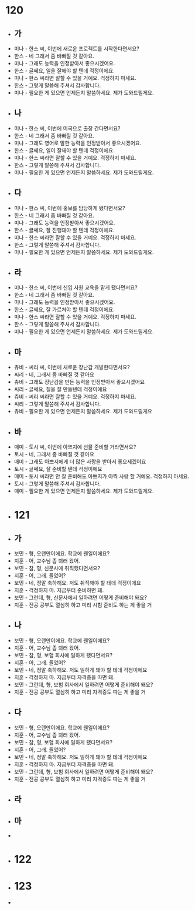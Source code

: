 # 120
- ## 가
- 미나 - 한스 씨, 이번에 새로운 프로젝트를 시작한다면서요?
- 한스 - 네 그래서 좀 바빠질 것 같아요.
- 미나 - 그래도 능력을 인정받아서 좋으시겠어요.
- 한스 - 글쎄요, 일을 잘해야 할 텐데 걱정이에요.
- 미나 - 한스 씨라면 잘할 수 있을 거예요. 걱정하지 마세요.
- 한스 - 그렇게 말씀해 주셔서 감사합니다.
- 미나 - 필요한 게 있으면 언제든지 말씀하세요. 제가 도와드릴게요.
- ## 나
- 미나 - 한스 씨, 이번에 미국으로 출장 간다면서요?
- 한스 - 네 그래서 좀 바빠질 것 같아요.
- 미나 - 그래도 영어로 말한 능력을 인정받아서 좋으시겠어요.
- 한스 - 글쎄요, 일이 잘돼야 할 텐데 걱정이에요.
- 미나 - 한스 씨라면 잘할 수 있을 거예요. 걱정하지 마세요.
- 한스 - 그렇게 말씀해 주셔서 감사합니다.
- 미나 - 필요한 게 있으면 언제든지 말씀하세요. 제가 도와드릴게요.
- ## 다
- 미나 - 한스 씨, 이번에 홍보를 담당하게 됐다면서요?
- 한스 - 네 그래서 좀 바빠질 것 같아요.
- 미나 - 그래도 능력을 인정받아서 좋으시겠어요.
- 한스 - 글쎄요, 잘 진행돼야 할 텐데 걱정이에요.
- 미나 - 한스 씨라면 잘할 수 있을 거예요. 걱정하지 마세요.
- 한스 - 그렇게 말씀해 주셔서 감사합니다.
- 미나 - 필요한 게 있으면 언제든지 말씀하세요. 제가 도와드릴게요.
- ## 라
- 미나 - 한스 씨, 이번에 신입 사원 교육을 맡게 됐다면서요?
- 한스 - 네 그래서 좀 바빠질 것 같아요.
- 미나 - 그래도 능력을 인정받아서 좋으시겠어요.
- 한스 - 글쎄요, 잘 가르쳐야 할 텐데 걱정이에요.
- 미나 - 한스 씨라면 잘할 수 있을 거예요. 걱정하지 마세요.
- 한스 - 그렇게 말씀해 주셔서 감사합니다.
- 미나 - 필요한 게 있으면 언제든지 말씀하세요. 제가 도와드릴게요.
- ## 마
- 츄비 - 씨리 씨, 이번에 새로운 장난감 개발한다면서요?
- 씨리 - 네, 그래서 좀 바빠질 것 같아요
- 츄비 - 그래도 장난감을 만든 능력을 인정받아서 좋으시겠어요
- 씨리 - 글쎄요, 질을 잘 만들텐데 걱정이에요
- 츄비 - 씨리 씨라면 잘할 수 있을 거예요. 걱정하지 마세요.
- 씨리 - 그렇게 말씀해 주셔서 감사합니다.
- 츄비 - 필요한 게 있으면 언제든지 말씀하세요. 제가 도와드릴게요
- ## 바
- 매미 - 토시 씨, 이번에 아쁘지에 선물 준비할 거라면서요?
- 토시 - 네, 그래서 좀 바빠질 것 같아요
- 매미 - 그래도 아쁘지에게 더 많은 사랑을 받아서 좋으세겠어요
- 토시 - 글쎄요, 잘 준비할 텐데 걱정이에요
- 매미 - 토시 씨라면 안 잘 준비해도 아쁘지가 아찍 사랑 할 거예요. 걱정하지 마세요.
- 토시 - 그렇게 말씀해 주셔서 감사합니다.
- 매미 - 필요한 게 있으면 언제든지 말씀하세요. 제가 도와드릴게요.
- # 121
- ## 가
- 보민 - 형, 오랜만이에요. 학교에 웬일이에요?
- 지훈 - 어, 교수님 좁 뵈러 왔어.
- 보민 - 참, 형, 신문사에 취직했다면서요?
- 지훈 - 어, 그래. 들었어?
- 보민 - 네, 정말 축하해요. 저도 취직해야 할 테데 걱정이에요
- 지훈 - 걱정하지 마.  지금부터 준비하면 돼.
- 보민 - 그런데, 형, 신문사에서 일하려면 어떻게 준비해야 돼요?
- 지훈 - 전공 공부도 열심히 하고 미리 시험 준비도 하는 게 좋을 거
- ## 나
- 보민 - 형, 오랜만이에요. 학교에 웬일이에요?
- 지훈 - 어, 교수님 좁 뵈러 왔어.
- 보민 - 참, 형, 보험 회사에 일하게 됐다면서요?
- 지훈 - 어, 그래. 들었어?
- 보민 - 네, 정말 축하해요. 저도 일하게 돼야 할 테데 걱정이에요
- 지훈 - 걱정하지 마.  지금부터 자격증을 따면 돼.
- 보민 - 그런데, 형, 보험 회사에서 일하려면 어떻게 준비해야 돼요?
- 지훈 - 전공 공부도 열심히 하고 미리 자격증도 따는 게 좋을 거
- ## 다
- 보민 - 형, 오랜만이에요. 학교에 웬일이에요?
- 지훈 - 어, 교수님 좁 뵈러 왔어.
- 보민 - 참, 형, 보험 회사에 일하게 됐다면서요?
- 지훈 - 어, 그래. 들었어?
- 보민 - 네, 정말 축하해요. 저도 일하게 돼야 할 테데 걱정이에요
- 지훈 - 걱정하지 마.  지금부터 자격증을 따면 돼.
- 보민 - 그런데, 형, 보험 회사에서 일하려면 어떻게 준비해야 돼요?
- 지훈 - 전공 공부도 열심히 하고 미리 자격증도 따는 게 좋을 거
- ## 라
- ## 마
-
- # 122
- # 123
-